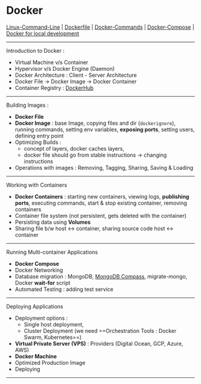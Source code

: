# Docker

[Linux-Command-Line](Linux-Command-Line.md) | [Dockerfile](Notes/Docker-Notes/Dockerfile.md) | [Docker-Commands](Notes/Docker-Notes/Docker-Commands.md) | [Docker-Compose](Notes/Docker-Notes/Docker-Compose) | [Docker for local development](Notes/Docker-Notes/Docker%20for%20local%20development.md)

---
Introduction to Docker :

- Virtual Machine v/s Container 
- Hypervisor v/s Docker Engine (Daemon) 
- Docker Architecture : Client - Server Architecture 
- Docker File -> Docker Image -> Docker Container 
- Container Registry : [DockerHub](https://hub.docker.com/) 

---
Building Images :

- **Docker File** 
- **Docker Image** : base Image, copying files and dir (`dockerignore`), running commands, setting env variables, **exposing ports**, setting users, defining entry point
- Optimizing Builds : 
	- concept of layers, docker caches layers, 
	- docker file should go from stable instructions -> changing instructions 
- Operations with images : Removing, Tagging, Sharing, Saving & Loading

---
Working with Containers 

- **Docker Containers** : starting new containers, viewing logs, **publishing ports**,  executing commands, start & stop existing container, removing containers
- Container file system (not persistent, gets deleted with the container)
- Persisting data using **Volumes**
- Sharing file b/w host <-> container, sharing source code host <-> container

---
Running Multi-container Applications

- **Docker Compose** 
- Docker Networking
- Database migration : MongoDB, [MongoDB Compass](https://www.mongodb.com/products/compass), migrate-mongo, Docker **wait-for** script
- Automated Testing : adding test service 

---
Deploying Applications 

- Deployment options : 
	- Single host deployment, 
	- Cluster Deployment (we need ==Orchestration Tools : Docker Swarm, Kubernetes==)
- **Virtual Private Server (VPS)** : Providers (Digital Ocean, GCP, Azure, AWS)
- **Docker Machine** 
- Optimized Production Image
- Deploying

---
